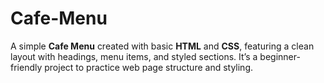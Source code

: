 # Cafe-Menu
A simple **Cafe Menu** created with basic **HTML** and **CSS**, featuring a clean layout with headings, menu items, and styled sections. It’s a beginner-friendly project to practice web page structure and styling.
